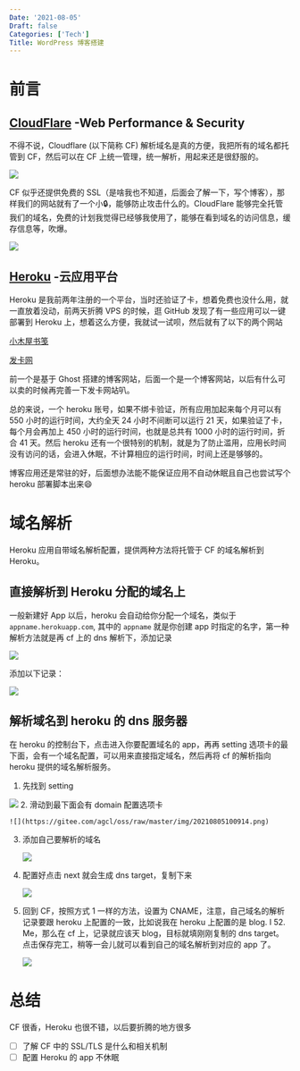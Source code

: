 ```yaml
---
Date: '2021-08-05'
Draft: false
Categories: ['Tech']
Title: WordPress 博客搭建
---
```


# 前言

## [CloudFlare](https://dash.cloudflare.com/) -Web Performance & Security

不得不说，Cloudflare (以下简称 CF) 解析域名是真的方便，我把所有的域名都托管到 CF，然后可以在 CF 上统一管理，统一解析，用起来还是很舒服的。

![](https://gitee.com/agcl/oss/raw/master/img/20210805100337.png)

CF 似乎还提供免费的 SSL（是啥我也不知道，后面会了解一下，写个博客），那样我们的网站就有了一个小🔒，能够防止攻击什么的。CloudFlare 能够完全托管我们的域名，免费的计划我觉得已经够我使用了，能够在看到域名的访问信息，缓存信息等，吹爆。

![](https://gitee.com/agcl/oss/raw/master/img/20210805100643.png)

## [Heroku](https://dashboard.heroku.com/) -云应用平台

Heroku 是我前两年注册的一个平台，当时还验证了卡，想着免费也没什么用，就一直放着没动，前两天折腾 VPS 的时候，逛 GitHub 发现了有一些应用可以一键部署到 Heroku 上，想着这么方便，我就试一试呗，然后就有了以下的两个网站

[小木屋书笺](https://blog.i52.me/)

[发卡网](https://faka.i52.me/#/)

前一个是基于 Ghost 搭建的博客网站，后面一个是一个博客网站，以后有什么可以卖的时候再完善一下发卡网站叭。

总的来说，一个 heroku 账号，如果不绑卡验证，所有应用加起来每个月可以有 550 小时的运行时间，大约全天 24 小时不间断可以运行 21 天，如果验证了卡，每个月会再加上 450 小时的运行时间，也就是总共有 1000 小时的运行时间，折合 41 天。然后 heroku 还有一个很特别的机制，就是为了防止滥用，应用长时间没有访问的话，会进入休眠，不计算相应的运行时间，时间上还是够够的。

博客应用还是常驻的好，后面想办法能不能保证应用不自动休眠且自己也尝试写个 heroku 部署脚本出来😄

# 域名解析

Heroku 应用自带域名解析配置，提供两种方法将托管于 CF 的域名解析到 Heroku。

## 直接解析到 Heroku 分配的域名上

一般新建好 App 以后，heroku 会自动给你分配一个域名，类似于 `appname.herokuapp.com`, 其中的 `appname` 就是你创建 app 时指定的名字，第一种解析方法就是再 cf 上的 dns 解析下，添加记录

![](https://gitee.com/agcl/oss/raw/master/img/20210805100800.png)

添加以下记录：

![](https://gitee.com/agcl/oss/raw/master/img/20210805100817.png)

## 解析域名到 heroku 的 dns 服务器

在 heroku 的控制台下，点击进入你要配置域名的 app，再再 setting 选项卡的最下面，会有一个域名配置，可以用来直接指定域名，然后再将 cf 的解析指向 heroku 提供的域名解析服务。

1. 先找到 setting

![](https://gitee.com/agcl/oss/raw/master/img/20210805100838.png)
2. 滑动到最下面会有 domain 配置选项卡

    ![](https://gitee.com/agcl/oss/raw/master/img/20210805100914.png)

3. 添加自己要解析的域名

    ![](https://gitee.com/agcl/oss/raw/master/img/20210805100932.png)

4. 配置好点击 next 就会生成 dns target，复制下来

    ![](https://gitee.com/agcl/oss/raw/master/img/20210805100945.png)
5. 回到 CF，按照方式 1 一样的方法，设置为 CNAME，注意，自己域名的解析记录要跟 heroku 上配置的一致，比如说我在 heroku 上配置的是 blog. I 52. Me，那么在 cf 上，记录就应该天 blog，目标就填刚刚复制的 dns target。点击保存完工，稍等一会儿就可以看到自己的域名解析到对应的 app 了。

    ![](https://gitee.com/agcl/oss/raw/master/img/20210805100959.png)

# 总结

CF 很香，Heroku 也很不错，以后要折腾的地方很多

- [ ]  了解 CF 中的 SSL/TLS 是什么和相关机制
- [ ]  配置 Heroku 的 app 不休眠